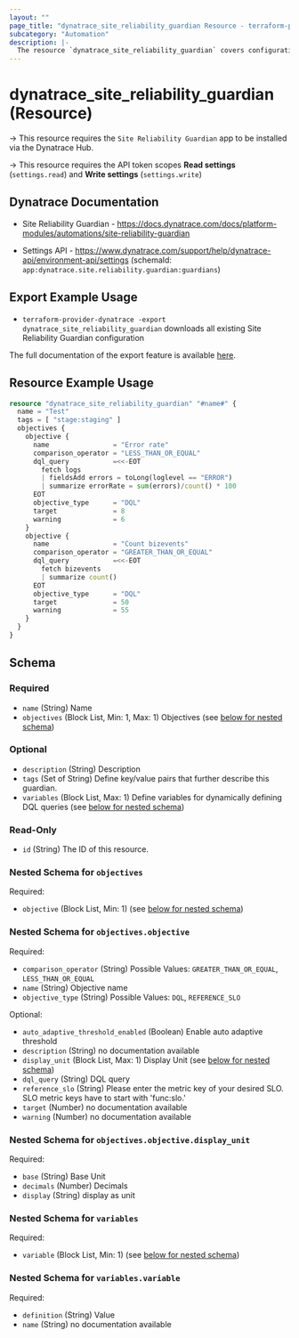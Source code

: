 ```yaml
---
layout: ""
page_title: "dynatrace_site_reliability_guardian Resource - terraform-provider-dynatrace"
subcategory: "Automation"
description: |-
  The resource `dynatrace_site_reliability_guardian` covers configuration for Site Reliability Guardian
---
```


# dynatrace_site_reliability_guardian (Resource)

-> This resource requires the `Site Reliability Guardian` app to be installed via the Dynatrace Hub.

-> This resource requires the API token scopes **Read settings** (`settings.read`) and **Write settings** (`settings.write`)

## Dynatrace Documentation

- Site Reliability Guardian - https://docs.dynatrace.com/docs/platform-modules/automations/site-reliability-guardian

- Settings API - https://www.dynatrace.com/support/help/dynatrace-api/environment-api/settings (schemaId: `app:dynatrace.site.reliability.guardian:guardians`)

## Export Example Usage

- `terraform-provider-dynatrace -export dynatrace_site_reliability_guardian` downloads all existing Site Reliability Guardian configuration

The full documentation of the export feature is available [here](https://dt-url.net/h203qmc).

## Resource Example Usage

```terraform
resource "dynatrace_site_reliability_guardian" "#name#" {
  name = "Test"
  tags = [ "stage:staging" ]
  objectives {
    objective {
      name                = "Error rate"
      comparison_operator = "LESS_THAN_OR_EQUAL"
      dql_query           =<<-EOT
        fetch logs
        | fieldsAdd errors = toLong(loglevel == "ERROR")
        | summarize errorRate = sum(errors)/count() * 100
      EOT
      objective_type      = "DQL"
      target              = 8
      warning             = 6
    }
    objective {
      name                = "Count bizevents"
      comparison_operator = "GREATER_THAN_OR_EQUAL"
      dql_query           =<<-EOT
        fetch bizevents
        | summarize count()
      EOT
      objective_type      = "DQL"
      target              = 50
      warning             = 55
    }
  }
}
```


<!-- schema generated by tfplugindocs -->
## Schema

### Required

- `name` (String) Name
- `objectives` (Block List, Min: 1, Max: 1) Objectives (see [below for nested schema](#nestedblock--objectives))

### Optional

- `description` (String) Description
- `tags` (Set of String) Define key/value pairs that further describe this guardian.
- `variables` (Block List, Max: 1) Define variables for dynamically defining DQL queries (see [below for nested schema](#nestedblock--variables))

### Read-Only

- `id` (String) The ID of this resource.

<a id="nestedblock--objectives"></a>
### Nested Schema for `objectives`

Required:

- `objective` (Block List, Min: 1) (see [below for nested schema](#nestedblock--objectives--objective))

<a id="nestedblock--objectives--objective"></a>
### Nested Schema for `objectives.objective`

Required:

- `comparison_operator` (String) Possible Values: `GREATER_THAN_OR_EQUAL`, `LESS_THAN_OR_EQUAL`
- `name` (String) Objective name
- `objective_type` (String) Possible Values: `DQL`, `REFERENCE_SLO`

Optional:

- `auto_adaptive_threshold_enabled` (Boolean) Enable auto adaptive threshold
- `description` (String) no documentation available
- `display_unit` (Block List, Max: 1) Display Unit (see [below for nested schema](#nestedblock--objectives--objective--display_unit))
- `dql_query` (String) DQL query
- `reference_slo` (String) Please enter the metric key of your desired SLO. SLO metric keys have to start with 'func:slo.'
- `target` (Number) no documentation available
- `warning` (Number) no documentation available

<a id="nestedblock--objectives--objective--display_unit"></a>
### Nested Schema for `objectives.objective.display_unit`

Required:

- `base` (String) Base Unit
- `decimals` (Number) Decimals
- `display` (String) display as unit




<a id="nestedblock--variables"></a>
### Nested Schema for `variables`

Required:

- `variable` (Block List, Min: 1) (see [below for nested schema](#nestedblock--variables--variable))

<a id="nestedblock--variables--variable"></a>
### Nested Schema for `variables.variable`

Required:

- `definition` (String) Value
- `name` (String) no documentation available
